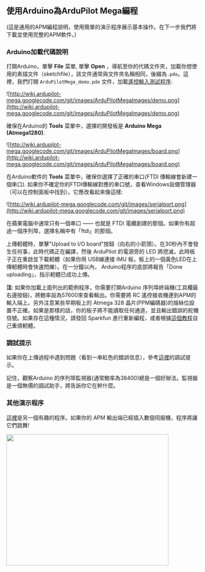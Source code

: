 ## 使用Arduino為ArduPilot Mega編程 ##

(這是通用的APM編程說明，使用簡單的演示程序展示基本操作。在下一步我們將下載並使用完整的APM軟件。)

### Arduino加載代碼說明 ###

打開Arduino，單擊 **File** 菜單, 單擊 **Open** ，導航至你的代碼文件夾，加載你想使用的素描文件（sketchfile），該文件通常與文件夾名稱相同，後綴為`.pde`。這裡，我們打開 `ArduPilotMega_demo.pde` 文件，加載[遙控輸入測試程序](http://www.sparkfun.com/datasheets/DevTools/Arduino/ArduPilotMega_demo.zip):

![http://wiki.ardupilot-mega.googlecode.com/git/images/ArduPilotMegaImages/demo.png](http://wiki.ardupilot-mega.googlecode.com/git/images/ArduPilotMegaImages/demo.png)

確保在Arduino的 **Tools** 菜單中，選擇的開發板是 **Arduino Mega (Atmega1280)**.

![http://wiki.ardupilot-mega.googlecode.com/git/images/ArduPilotMegaImages/board.png](http://wiki.ardupilot-mega.googlecode.com/git/images/ArduPilotMegaImages/board.png)

在Arduino軟件的 **Tools** 菜單中，確保你選擇了正確的串口(FTDI 傳輸線會新建一個串口). 如果你不確定你的FTDI傳輸線對應的串口號，查看Windows設備管理器（可以在控制面板中找到）。它應改看起來像這樣:

![http://wiki.ardupilot-mega.googlecode.com/git/images/serialport.png](http://wiki.ardupilot-mega.googlecode.com/git/images/serialport.png)

在蘋果電腦中通常只有一個串口 —— 也就是 FTDI 電纜創建的那個。如果你有超過一個序列埠，選擇名稱中有「ftdi」的那個。

上傳軔體時，單擊"Upload to I/O board"按鈕（向右的小箭頭）。在30秒內不會發生任何事，此時代碼正在編譯，然後 ArduPilot 的電源旁的 LED 將熄滅，此時板子正在重啟並下載軔體（如果你用 USB線連接 IMU 板，板上的一個黃色LED在上傳軔體時會快速閃爍）。在一分鐘以內， Arduino程序的底部將報告「Done uploading」，指示軔體已成功上傳。

**注**: 如果你加載上面列出的範例程序，你需要打開Arduino 序列埠終端機(工具欄最右邊按鈕)，將鮑率設為57600來查看輸出。你需要將 RC 遙控接收機連到APM的輸入端上。另外注意某些早期板上的 Atmega 328 晶片(PPM編碼器)的熔絲位設置不正確。如果是那樣的話，你的板子將不能讀取任何通道，並且輸出錯誤的舵機信號。如果存在這種情況，請發回 Sparkfun 進行重新編程，或者根據[這個教程](Encoder.md)自己重燒軔體。

### 調試提示 ###

如果你在上傳過程中遇到問題（看到一串紅色的錯誤信息），參考[這裡](http://diydrones.com/profiles/blogs/arduino-debugging-tips)的調試提示。

記住，觀察Arduino 的序列埠監視器(通常鮑率為38400)總是一個好辦法。監視器是一個無價的調試助手，將告訴你它在幹什麼。

### 其他演示程序 ###

[這裡](http://www.sparkfun.com/datasheets/DevTools/Arduino/ArduPilotMega_dancing.zip)是另一個有趣的程序。如果你的 APM 輸出端已經插入數個伺服機，程序將讓它們跳舞!

<a href='http://www.youtube.com/watch?feature=player_embedded&v=U0Smrhy1xYg' target='_blank'><img src='http://img.youtube.com/vi/U0Smrhy1xYg/0.jpg' width='425' height=344 /></a>